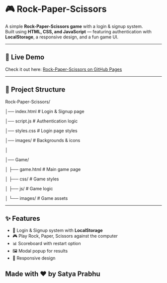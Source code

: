 # 🎮 Rock-Paper-Scissors

A simple **Rock-Paper-Scissors game** with a login & signup system.  
Built using **HTML, CSS, and JavaScript** — featuring authentication with **LocalStorage**, a responsive design, and a fun game UI.  

---

## 🚀 Live Demo
Check it out here: [Rock-Paper-Scissors on GitHub Pages](https://satya-prabhu.github.io/Rock-Paper-Scissors/)  

---

## 📂 Project Structure

Rock-Paper-Scissors/

│── index.html # Login & Signup page

│── script.js # Authentication logic

│── styles.css # Login page styles

│── images/ # Backgrounds & icons

│

│── Game/

│ ├── game.html # Main game page

│ ├── css/ # Game styles

│ ├── js/ # Game logic

│ └── images/ # Game assets

---

## ✨ Features
- 🔐 Login & Signup system with **LocalStorage**  
- 🎮 Play Rock, Paper, Scissors against the computer  
- 📊 Scoreboard with restart option  
- 🖼️ Modal popup for results  
- 📱 Responsive design  

## Made with ❤️ by Satya Prabhu
